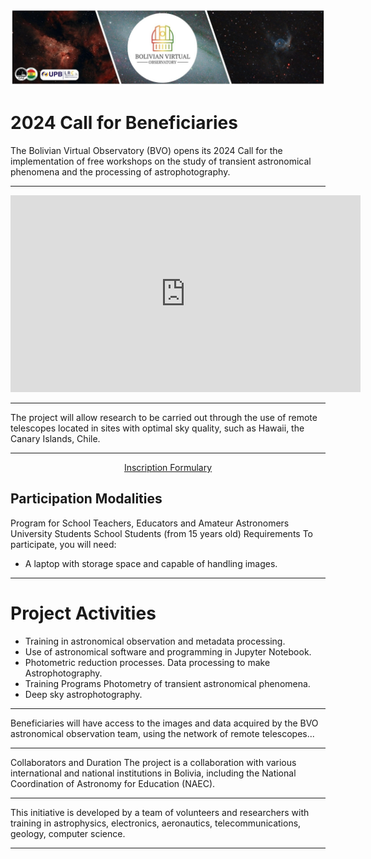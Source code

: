 ![Intro Banner](im/Baner_v1_LCO_1.jpg)

# 2024 Call for Beneficiaries

The Bolivian Virtual Observatory (BVO) opens its 2024 Call for the implementation of free workshops on the study of transient astronomical phenomena and the processing of astrophotography.

---

<div style="text-align: center;">
    <iframe width="560" height="315" src="https://www.youtube.com/embed/GRWzn4Jot9o" title="YouTube video player" frameborder="0" allow="accelerometer; autoplay; clipboard-write; encrypted-media; gyroscope; picture-in-picture; web-share" allowfullscreen></iframe>
</div>

---

The project will allow research to be carried out through the use of remote telescopes located in sites with optimal sky quality, such as Hawaii, the Canary Islands, Chile.

---

<div style="text-align: center;">
    <a href="https://docs.google.com/forms/d/e/1FAIpQLSemPWR3MyGJgLDYHwUHn0bVYO0fDS5_bjOURhBbxmhKesrxSA/closedform" class="button">
        Inscription Formulary
    </a>
</div>


## Participation Modalities

Program for School Teachers, Educators and Amateur Astronomers
University Students
School Students (from 15 years old)
Requirements
To participate, you will need:

- A laptop with storage space and capable of handling images.

---

# Project Activities
- Training in astronomical observation and metadata processing.
- Use of astronomical software and programming in Jupyter Notebook.
- Photometric reduction processes.
Data processing to make Astrophotography.
- Training Programs
Photometry of transient astronomical phenomena.
- Deep sky astrophotography.


---

Beneficiaries will have access to the images and data acquired by the BVO astronomical observation team, using the network of remote telescopes...

---

Collaborators and Duration
The project is a collaboration with various international and national institutions in Bolivia, including the National Coordination of Astronomy for Education (NAEC).

---

This initiative is developed by a team of volunteers and researchers with training in astrophysics, electronics, aeronautics, telecommunications, geology, computer science.

---
